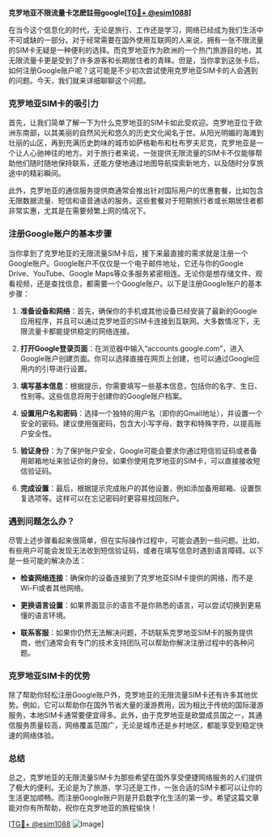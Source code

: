 **克罗地亚不限流量卡怎麽註冊google[[TG💪+ @esim1088](https://t.me/s/esim1088)]**

在当今这个信息化的时代，无论是旅行、工作还是学习，网络已经成为我们生活中不可或缺的一部分。对于经常需要在国外使用互联网的人来说，拥有一张不限流量的SIM卡无疑是一种便利的选择。而克罗地亚作为欧洲的一个热门旅游目的地，其无限流量卡更是受到了许多游客和长期居住者的青睐。但是，当你拿到这张卡后，如何注册Google账户呢？这可能是不少初次尝试使用克罗地亚SIM卡的人会遇到的问题。今天，我们就来详细聊聊这个问题。

### 克罗地亚SIM卡的吸引力

首先，让我们简单了解一下为什么克罗地亚的SIM卡如此受欢迎。克罗地亚位于欧洲东南部，以其美丽的自然风光和悠久的历史文化闻名于世。从阳光明媚的海滩到壮丽的山区，再到充满历史韵味的城市如萨格勒布和杜布罗夫尼克，克罗地亚是一个让人心驰神往的地方。对于旅行者来说，一张提供无限流量的SIM卡不仅能够帮助他们随时随地保持联系，还能方便地通过地图导航探索新地方，以及随时分享旅途中的精彩瞬间。

此外，克罗地亚的通信服务提供商通常会推出针对国际用户的优惠套餐，比如包含无限数据流量、短信和语音通话的服务。这些套餐对于短期旅行者或长期居住者都非常实惠，尤其是在需要频繁上网的情况下。

### 注册Google账户的基本步骤

当你拿到了克罗地亚的无限流量SIM卡后，接下来最直接的需求就是注册一个Google账户。Google账户不仅仅是一个电子邮件地址，它还与你的Google Drive、YouTube、Google Maps等众多服务紧密相连。无论你是想存储文件、观看视频，还是查找信息，都需要一个Google账户。以下是注册Google账户的基本步骤：

1. **准备设备和网络**：首先，确保你的手机或其他设备已经安装了最新的Google应用程序，并且可以通过克罗地亚的SIM卡连接到互联网。大多数情况下，无限流量卡都能提供稳定的网络连接。

2. **打开Google登录页面**：在浏览器中输入“accounts.google.com”，进入Google账户创建页面。你可以选择直接在网页上创建，也可以通过Google应用内的引导进行设置。

3. **填写基本信息**：根据提示，你需要填写一些基本信息，包括你的名字、生日、性别等。这些信息将用于创建你的Google账户档案。

4. **设置用户名和密码**：选择一个独特的用户名（即你的Gmail地址），并设置一个安全的密码。建议使用强密码，包含大小写字母、数字和特殊字符，以提高账户安全性。

5. **验证身份**：为了保护账户安全，Google可能会要求你通过短信验证码或者备用邮箱地址来验证你的身份。如果你使用克罗地亚的SIM卡，可以直接接收短信验证码。

6. **完成设置**：最后，根据提示完成账户的其他设置，例如添加备用邮箱、设置恢复选项等。这样可以在忘记密码时更容易找回账户。

### 遇到问题怎么办？

尽管上述步骤看起来很简单，但在实际操作过程中，可能会遇到一些问题。比如，有些用户可能会发现无法收到短信验证码，或者在填写信息时遇到语言障碍。以下是一些可能的解决办法：

- **检查网络连接**：确保你的设备连接到了克罗地亚SIM卡提供的网络，而不是Wi-Fi或者其他网络。
  
- **更换语言设置**：如果界面显示的语言不是你熟悉的语言，可以尝试切换到更易懂的语言环境。

- **联系客服**：如果你仍然无法解决问题，不妨联系克罗地亚SIM卡的服务提供商，他们通常会有专门的技术支持团队可以帮助你解决注册过程中的各种问题。

### 克罗地亚SIM卡的优势

除了帮助你轻松注册Google账户外，克罗地亚的无限流量SIM卡还有许多其他优势。例如，它可以帮助你在国外节省大量的漫游费用，因为相比于传统的国际漫游服务，本地SIM卡通常要便宜得多。此外，由于克罗地亚是欧盟成员国之一，其通信服务质量较高，网络覆盖范围广，无论是城市还是乡村地区，都能享受到稳定快速的网络体验。

### 总结

总之，克罗地亚的无限流量SIM卡为那些希望在国外享受便捷网络服务的人们提供了极大的便利。无论是为了旅游、学习还是工作，一张合适的SIM卡都可以让你的生活更加顺畅。而注册Google账户则是开启数字化生活的第一步。希望这篇文章能对你有所帮助，祝你在克罗地亚的旅程愉快！

[[TG💪+ @esim1088](https://t.me/s/esim1088) ![Image](https://i.postimg.cc/4NQfJmqS/Snipaste-2025-05-13-00-14-12.png)]